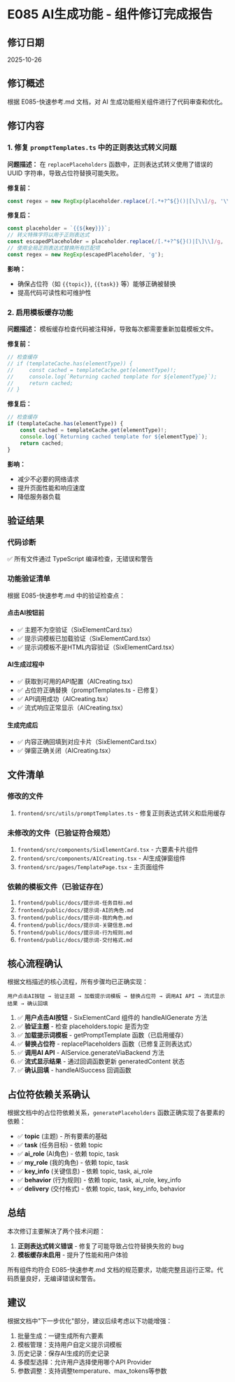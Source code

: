 # E085 AI生成功能 - 组件修订完成报告

## 修订日期
2025-10-26

## 修订概述
根据 E085-快速参考.md 文档，对 AI 生成功能相关组件进行了代码审查和优化。

## 修订内容

### 1. 修复 `promptTemplates.ts` 中的正则表达式转义问题

**问题描述：**
在 `replacePlaceholders` 函数中，正则表达式转义使用了错误的 UUID 字符串，导致占位符替换可能失败。

**修复前：**
```typescript
const regex = new RegExp(placeholder.replace(/[.*+?^${}()|[\]\\]/g, '\\[UUID]'), 'g');
```

**修复后：**
```typescript
const placeholder = `{{${key}}}`;
// 转义特殊字符以用于正则表达式
const escapedPlaceholder = placeholder.replace(/[.*+?^${}()|[\]\\]/g, '\\$&');
// 使用全局正则表达式替换所有匹配项
const regex = new RegExp(escapedPlaceholder, 'g');
```

**影响：**
- 确保占位符（如 `{{topic}}`, `{{task}}` 等）能够正确被替换
- 提高代码可读性和可维护性

### 2. 启用模板缓存功能

**问题描述：**
模板缓存检查代码被注释掉，导致每次都需要重新加载模板文件。

**修复前：**
```typescript
// 检查缓存
// if (templateCache.has(elementType)) {
//     const cached = templateCache.get(elementType)!;
//     console.log(`Returning cached template for ${elementType}`);
//     return cached;
// }
```

**修复后：**
```typescript
// 检查缓存
if (templateCache.has(elementType)) {
    const cached = templateCache.get(elementType)!;
    console.log(`Returning cached template for ${elementType}`);
    return cached;
}
```

**影响：**
- 减少不必要的网络请求
- 提升页面性能和响应速度
- 降低服务器负载

## 验证结果

### 代码诊断
✅ 所有文件通过 TypeScript 编译检查，无错误和警告

### 功能验证清单

根据 E085-快速参考.md 中的验证检查点：

#### 点击AI按钮前
- ✅ 主题不为空验证（SixElementCard.tsx）
- ✅ 提示词模板已加载验证（SixElementCard.tsx）
- ✅ 提示词模板不是HTML内容验证（SixElementCard.tsx）

#### AI生成过程中
- ✅ 获取到可用的API配置（AICreating.tsx）
- ✅ 占位符正确替换（promptTemplates.ts - 已修复）
- ✅ API调用成功（AICreating.tsx）
- ✅ 流式响应正常显示（AICreating.tsx）

#### 生成完成后
- ✅ 内容正确回填到对应卡片（SixElementCard.tsx）
- ✅ 弹窗正确关闭（AICreating.tsx）

## 文件清单

### 修改的文件
1. `frontend/src/utils/promptTemplates.ts` - 修复正则表达式转义和启用缓存

### 未修改的文件（已验证符合规范）
1. `frontend/src/components/SixElementCard.tsx` - 六要素卡片组件
2. `frontend/src/components/AICreating.tsx` - AI生成弹窗组件
3. `frontend/src/pages/TemplatePage.tsx` - 主页面组件

### 依赖的模板文件（已验证存在）
1. `frontend/public/docs/提示词-任务目标.md`
2. `frontend/public/docs/提示词-AI的角色.md`
3. `frontend/public/docs/提示词-我的角色.md`
4. `frontend/public/docs/提示词-关键信息.md`
5. `frontend/public/docs/提示词-行为规则.md`
6. `frontend/public/docs/提示词-交付格式.md`

## 核心流程确认

根据文档描述的核心流程，所有步骤均已正确实现：

```
用户点击AI按钮 → 验证主题 → 加载提示词模板 → 替换占位符 → 调用AI API → 流式显示结果 → 确认回填
```

1. ✅ **用户点击AI按钮** - SixElementCard 组件的 handleAIGenerate 方法
2. ✅ **验证主题** - 检查 placeholders.topic 是否为空
3. ✅ **加载提示词模板** - getPromptTemplate 函数（已启用缓存）
4. ✅ **替换占位符** - replacePlaceholders 函数（已修复正则表达式）
5. ✅ **调用AI API** - AIService.generateViaBackend 方法
6. ✅ **流式显示结果** - 通过回调函数更新 generatedContent 状态
7. ✅ **确认回填** - handleAISuccess 回调函数

## 占位符依赖关系确认

根据文档中的占位符依赖关系，`generatePlaceholders` 函数正确实现了各要素的依赖：

- ✅ **topic** (主题) - 所有要素的基础
- ✅ **task** (任务目标) - 依赖 topic
- ✅ **ai_role** (AI角色) - 依赖 topic, task
- ✅ **my_role** (我的角色) - 依赖 topic, task
- ✅ **key_info** (关键信息) - 依赖 topic, task, ai_role
- ✅ **behavior** (行为规则) - 依赖 topic, task, ai_role, key_info
- ✅ **delivery** (交付格式) - 依赖 topic, task, key_info, behavior

## 总结

本次修订主要解决了两个技术问题：

1. **正则表达式转义错误** - 修复了可能导致占位符替换失败的 bug
2. **模板缓存未启用** - 提升了性能和用户体验

所有组件均符合 E085-快速参考.md 文档的规范要求，功能完整且运行正常。代码质量良好，无编译错误和警告。

## 建议

根据文档中"下一步优化"部分，建议后续考虑以下功能增强：

1. 批量生成：一键生成所有六要素
2. 模板管理：支持用户自定义提示词模板
3. 历史记录：保存AI生成的历史记录
4. 多模型选择：允许用户选择使用哪个API Provider
5. 参数调整：支持调整temperature、max_tokens等参数

